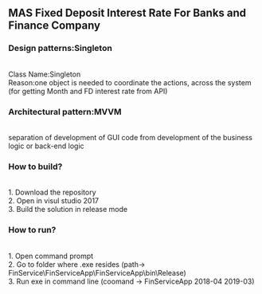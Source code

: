 ## MAS Fixed Deposit Interest Rate For Banks and Finance Company

### Design patterns:Singleton 
<br />Class Name:Singleton 
<br />Reason:one object is needed to coordinate the actions, across the system (for getting Month and FD interest rate from API)

### Architectural pattern:MVVM
<br />separation of development of GUI code from development of the business logic or back-end logic 

### How to build?
<br />1. Download the repository
<br />2. Open in visul studio 2017
<br />3. Build the solution in release mode

### How to run?
<br />1. Open command prompt
<br />2. Go to folder where .exe resides (path-> FinService\FinServiceApp\FinServiceApp\bin\Release)
<br />3. Run exe in command line (coomand -> FinServiceApp  2018-04 2019-03)
